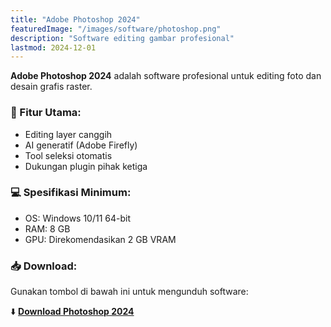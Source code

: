```yaml
---
title: "Adobe Photoshop 2024"
featuredImage: "/images/software/photoshop.png"
description: "Software editing gambar profesional"
lastmod: 2024-12-01
---
```


**Adobe Photoshop 2024** adalah software profesional untuk editing foto dan desain grafis raster.

### 🧩 Fitur Utama:
- Editing layer canggih
- AI generatif (Adobe Firefly)
- Tool seleksi otomatis
- Dukungan plugin pihak ketiga

### 💻 Spesifikasi Minimum:
- OS: Windows 10/11 64-bit
- RAM: 8 GB
- GPU: Direkomendasikan 2 GB VRAM

### 📥 Download:
Gunakan tombol di bawah ini untuk mengunduh software:

⬇️ **[Download Photoshop 2024](https://example.com/photoshop-2024.zip)**
